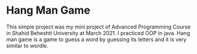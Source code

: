 # Hang Man Game

This simple project was my mini project of Advanced Programming Course in Shahid Beheshti University at March 2021. I practiced OOP in java.
Hang man game is a game to guess a word by guessing its letters and it is very similar to wordle.

